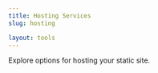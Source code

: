 ```yaml
---
title: Hosting Services
slug: hosting

layout: tools
---
```


Explore options for hosting your static site.
